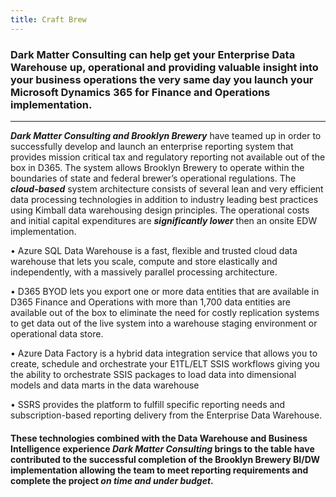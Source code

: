 ```yaml
---
title: Craft Brew
---
```


### Dark Matter Consulting can help get your Enterprise Data Warehouse up, operational and providing valuable insight into your business operations the very same day you launch your Microsoft Dynamics 365 for Finance and Operations implementation.

---

**_Dark Matter Consulting and Brooklyn Brewery_** have teamed up in order to successfully develop and launch an enterprise reporting system that provides mission critical tax and regulatory reporting not available out of the box in D365. The system allows Brooklyn Brewery to operate within the boundaries of state and federal brewer’s operational regulations. The **_cloud-based_** system architecture consists of several lean and very efficient data processing technologies in addition to industry leading best practices using Kimball data warehousing design principles. The operational costs and initial capital expenditures are **_significantly lower_** then an onsite EDW implementation.

• Azure SQL Data Warehouse is a fast, flexible and trusted cloud data warehouse that lets you scale, compute and store elastically and independently, with a massively parallel processing architecture.

• D365 BYOD lets you export one or more data entities that are available in D365 Finance and Operations with more than 1,700 data entities are available out of the box to eliminate the need for costly replication systems to get data out of the live system into a warehouse staging environment or operational data store.

• Azure Data Factory is a hybrid data integration service that allows you to create, schedule and orchestrate your E1TL/ELT SSIS workflows giving you the ability to orchestrate SSIS packages to load data into dimensional models and data marts in the data warehouse

• SSRS provides the platform to fulfill specific reporting needs and subscription-based reporting delivery from the Enterprise Data Warehouse.

#### These technologies combined with the Data Warehouse and Business Intelligence experience **_Dark Matter Consulting_** brings to the table have contributed to the successful completion of the Brooklyn Brewery BI/DW implementation allowing the team to meet reporting requirements and complete the project **_on time and under budget_**.
